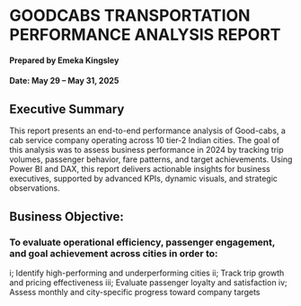 # GOODCABS TRANSPORTATION PERFORMANCE ANALYSIS REPORT
#### Prepared by Emeka Kingsley
#### Date: May 29 – May 31, 2025

## Executive Summary
This report presents an end-to-end performance analysis of Good-cabs, a cab service company operating across 10 tier-2 Indian cities. The goal of this analysis was to assess business performance in 2024 by tracking trip volumes, passenger behavior, fare patterns, and target achievements. Using Power BI and DAX, this report delivers actionable insights for business executives, supported by advanced KPIs, dynamic visuals, and strategic observations.

## Business Objective:
### To evaluate operational efficiency, passenger engagement, and goal achievement across cities in order to:
i; Identify high-performing and underperforming cities
ii; Track trip growth and pricing effectiveness
iii; Evaluate passenger loyalty and satisfaction
iv; Assess monthly and city-specific progress toward company targets
